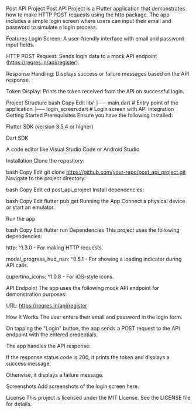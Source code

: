 Post API Project
Post API Project is a Flutter application that demonstrates how to make HTTP POST requests using the http package. The app includes a simple login screen where users can input their email and password to simulate a login process.

Features
Login Screen: A user-friendly interface with email and password input fields.

HTTP POST Request: Sends login data to a mock API endpoint (https://reqres.in/api/register).

Response Handling: Displays success or failure messages based on the API response.

Token Display: Prints the token received from the API on successful login.

Project Structure
bash
Copy
Edit
lib/
├── main.dart          # Entry point of the application
├── login_screen.dart  # Login screen with API integration
Getting Started
Prerequisites
Ensure you have the following installed:

Flutter SDK (version 3.5.4 or higher)

Dart SDK

A code editor like Visual Studio Code or Android Studio

Installation
Clone the repository:

bash
Copy
Edit
git clone https://github.com/your-repo/post_api_project.git
Navigate to the project directory:

bash
Copy
Edit
cd post_api_project
Install dependencies:

bash
Copy
Edit
flutter pub get
Running the App
Connect a physical device or start an emulator.

Run the app:

bash
Copy
Edit
flutter run
Dependencies
This project uses the following dependencies:

http: ^1.3.0 - For making HTTP requests.

modal_progress_hud_nsn: ^0.5.1 - For showing a loading indicator during API calls.

cupertino_icons: ^1.0.8 - For iOS-style icons.

API Endpoint
The app uses the following mock API endpoint for demonstration purposes:

URL: https://reqres.in/api/register

How It Works
The user enters their email and password in the login form.

On tapping the "Login" button, the app sends a POST request to the API endpoint with the entered credentials.

The app handles the API response:

If the response status code is 200, it prints the token and displays a success message.

Otherwise, it displays a failure message.

Screenshots
Add screenshots of the login screen here.

License
This project is licensed under the MIT License. See the LICENSE file for details.
